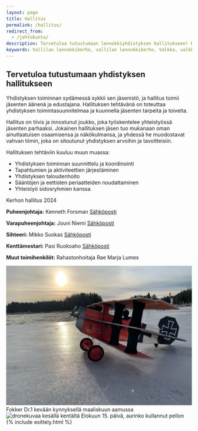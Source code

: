 ```yaml
---
layout: page
title: Hallitus
permalink: /hallitus/
redirect_from:
  - /johtokunta/
description: Tervetuloa tutustumaan lennokkiyhdistyksen hallitukseen! Hallitus toimii jäsenten äänenä ja edustajana, toteuttaen yhdistyksen toimintasuunnitelmaa ja kuunnellen jäsenten tarpeita ja toiveita. Tutustu hallituksen tehtäviin ja koostumukseen.
keywords: Vallilan lennokkikerho, vallilan lennokkikerho, Valkka, valkka, Vallilan, vallilan, Lennokkikerho, lennokkikerho, lennokki, lennätys
---
```

## Tervetuloa tutustumaan yhdistyksen hallitukseen

Yhdistyksen toiminnan sydämessä sykkii sen jäsenistö, ja hallitus toimii jäsenten äänenä ja edustajana. Hallituksen tehtävänä on toteuttaa yhdistyksen toimintasuunnitelmaa ja kuunnella jäsenten tarpeita ja toiveita.

Hallitus on tiivis ja innostunut joukko, joka työskentelee yhteistyössä jäsenten parhaaksi. Jokainen hallituksen jäsen tuo mukanaan oman ainutlaatuisen osaamisensa ja näkökulmansa, ja yhdessä he muodostavat vahvan tiimin, joka on sitoutunut yhdistyksen arvoihin ja tavoitteisiin.

Hallituksen tehtäviin kuuluu muun muassa:

- Yhdistyksen toiminnan suunnittelu ja koordinointi
- Tapahtumien ja aktiviteettien järjestäminen
- Yhdistyksen taloudenhoito
- Sääntöjen ja eettisten periaatteiden noudattaminen
- Yhteistyö sidosryhmien kanssa

Kerhon hallitus 2024

**Puheenjohtaja:**
Kenneth Forsman
[Sähköposti](mailto:kentsu.forsman@gmail.com)

**Varapuheenjohtaja:**
Jouni Niemi
[Sähköposti](mailto:jouninrc@gmail.com)

**Sihteeri:**
Mikko Suokas
[Sähköposti](mailto:mikko.suokas@pp.inet.fi)

**Kenttämestari:**
Pasi Ruokoaho
[Sähköposti](mailto:pasi.ruokoaho@gmail.com)

**Muut toimihenkilöt:**
Rahastonhoitaja Rae Marja Lumes

<div class="image-container">
<img src="/images/lennokkikuvia/fokker-dr-1.jpg" alt="Crack Fokker Dr.1" />
Fokker Dr.1 kevään kynnyksellä maaliskuun aamussa
<img src="/images/lennokkikuvia/lennokkikenttä-2.jpg" alt="dronekuvaa kesällä kentältä" />
Elokuun 15. päivä, aurinko kullannut pellon
</div>
{% include esittely.html %}
